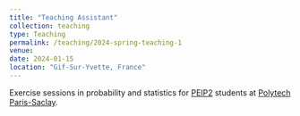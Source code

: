 ```yaml
---
title: "Teaching Assistant"
collection: teaching
type: Teaching
permalink: /teaching/2024-spring-teaching-1
venue:
date: 2024-01-15
location: "Gif-Sur-Yvette, France"
---
```


Exercise sessions in probability and statistics for [PEIP2](https://www.polytech.universite-paris-saclay.fr/en/course/polytech-preparatory-cycle-peip) students at [Polytech Paris-Saclay](https://www.polytech.universite-paris-saclay.fr/).
